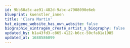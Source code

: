 ```yaml
---
id: 9bb50a5c-ae91-482d-9abc-a7908090e6eb
blueprint: kuenstler_innen
title: 'Clara Martin'
hat_eigene_website_has_own_website: false
biographie_eintragen_create_artist_s_biography: false
updated_by: b1a43fd3-c865-4122-b6cc-50cfa81a1985
updated_at: 1688586099
---
```

